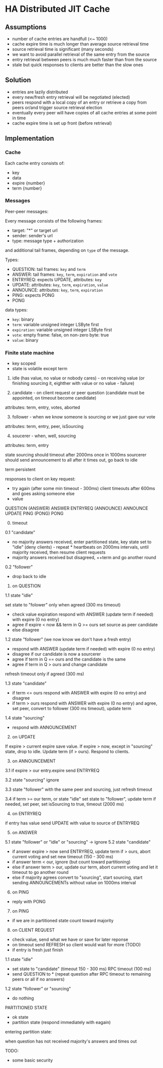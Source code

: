 HA Distributed JIT Cache
========================

Assumptions
-----------

- number of cache entries are handfull (<~ 1000)
- cache expire time is much longer than average source retrieval time
- source retrieval time is significant (many seconds)
- we want to avoid parallel retrieval of the same entry from the source
- entry retrieval between peers is much much faster than from the source
- stale but quick responses to clients are better than the slow ones

Solution
--------

- entries are lazily distributed
- every new/fresh entry retrieval will be negotiated (elected)
- peers respond with a local copy of an entry or retrieve a copy from peers or/and trigger source retrieval election
- eventually every peer will have copies of all cache entries at some point in time
- cache expire time is set up front (before retrieval)

Implementation
--------------


### Cache

Each cache entry consists of:

- key
- data
- expire {number}
- term {number}

### Messages

Peer-peer messages:

Every message consists of the following frames:

- target: "*" or target url
- sender: sender's url
- type: message type + authorization

and additional tail frames, depending on `type` of the message.

Types:

- QUESTION: tail frames: `key` and `term`
- ANSWER: tail frames: `key`, `term`, `expiration` and `vote`
- ENTRYREQ: expects UPDATE, attributes: `key`
- UPDATE: attributes: `key`, `term`, `expiration`, `value`
- ANNOUNCE: attributes: `key`, `term`, `expiration`
- PING: expects PONG
- PONG

data types:

- `key`: binary
- `term`: variable unsigned integer LSByte first
- `expiration`: variable unsigned integer LSByte first
- `vote`: empty frame: false, on non-zero byte: true
- `value`: binary


### Finite state machine

- key scoped
- state is volatile except term

1. idle (has value, no value or nobody cares) - on receiving value (or finishing sourcing it, eighther with value or no value - failure)

2. candidate - on client request or peer question (candidate must be appointed, on timeout become candidate)

attributes: term, entry, votes, aborted

3. follower - when we know someone is sourcing or we just gave our vote

attributes: term, entry, peer, isSourcing

4. soucerer - when, well, sourcing

attributes: term, entry


state sourcing should timeout after 2000ms once in 1000ms sourcerer should send announcement to all
after it times out, go back to idle

term persistent

responses to client on key request:

- try again (after some min timeout - 300ms) client timeouts after 600ms and goes asking someone else
- value


QUESTION (ANSWER)
ANSWER
ENTRYREQ (ANNOUNCE)
ANNOUNCE
UPDATE
PING (PONG)
PONG

0. timeout

0.1 "candidate"

- no majority answers received, enter partitioned state, key state set to "idle" (deny clients) - repeat * heartbeats on 2000ms intervals, until majority received, then resume client requests
- majority answers received but disagreed, ++term and go another round

0.2 "follower"

- drop back to idle



1. on QUESTION

1.1 state "idle"

set state to "folower" only when agreed (300 ms timeout)

- check value expiration respond with ANSWER (update term if needed) with expire (0 no entry)
- agree if expire < now && term in Q >= ours set source as peer candidate
- else disagree

1.2 state "follower" (we now know we don't have a fresh entry)

- respond with ANSWER (update term if needed) with expire (0 no entry)
- disagree if our candidate is now a sourcerer
- agree if term in Q == ours and the candidate is the same
- agree if term in Q > ours and change candidate

refresh timeout only if agreed (300 ms)

1.3 state "candidate"

- if term <= ours respond with ANSWER with expire (0 no entry) and disagree
- if term > ours respond with ANSWER with expire (0 no entry) and agree, set peer, convert to follower (300 ms timeout), update term

1.4 state "sourcing"

- respond with ANNOUNCEMENT


2. on UPDATE

If expire > current expire save value.
If expire > now, except in "sourcing" state, drop to idle.
Update term (if > ours).
Respond to clients.

3. on ANNOUNCEMENT

3.1 if expire > our entry.expire send ENTRYREQ

3.2 state "sourcing" ignore

3.3 state "follower" with the same peer and sourcing, just refresh timeout

3.4 if term >= our term, or state "idle" set state to "follower", update term if needed, set peer, set isSourcing to true, timeout (2000 ms)



4. on ENTRYREQ

if entry has value send UPDATE with value to source of ENTRYREQ

5. on ANSWER

5.1 state "follower" or "idle" or "sourcing" -> ignore
5.2 state "candidate"

- if answer expire > now send ENTRYREQ, update term if > ours, abort current voting and set new timeout (150 - 300 ms)
- if answer term < our, ignore (but count toward partitioning)
- else if answer term > our, update our term, abort current voting and let it timeout to go another round
- else if majority agrees convert to "sourcing", start sourcing, start sending ANNOUNCEMENTs without value on 1000ms interval

6. on PING

- reply with PONG

7. on PING

- if we are in partitioned state count toward majority

8. on CLIENT REQUEST

- check value, send what we have or save for later reponse
- on timeout send REFRESH so client would wait for more (TODO)
- if entry is fresh just finish

1.1 state "idle"

- set state to "candidate" (timeout 150 - 300 ms) RPC timeout (100 ms)
- send QUESTION to * (repeat question after RPC timeout to remaining peers or all if no answers)

1.2 state "follower" or "sourcing"

- do nothing


PARTITIONED STATE


- ok state
- partition state (respond immediately with eagain)

entering partition state:

when question has not received majority's answers and times out



TODO:

- some basic security


